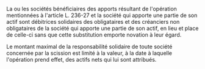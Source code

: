 La ou les sociétés bénéficiaires des apports résultant de l'opération mentionnées à l'article L. 236-27 et la société qui apporte une partie de son actif sont débitrices solidaires des obligataires et des créanciers non obligataires de la société qui apporte une partie de son actif, en lieu et place de celle-ci sans que cette substitution emporte novation à leur égard.

Le montant maximal de la responsabilité solidaire de toute société concernée par la scission est limité à la valeur, à la date à laquelle l'opération prend effet, des actifs nets qui lui sont attribués.
